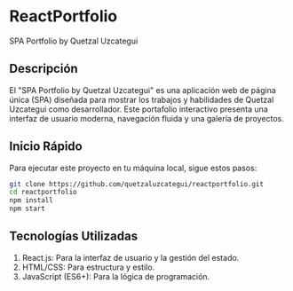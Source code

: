# ReactPortfolio
SPA Portfolio by Quetzal Uzcategui

## Descripción
El "SPA Portfolio by Quetzal Uzcategui" es una aplicación web de página única (SPA) diseñada para mostrar los trabajos y habilidades de Quetzal Uzcategui como desarrollador. Este portafolio interactivo presenta una interfaz de usuario moderna, navegación fluida y una galería de proyectos.

## Inicio Rápido
Para ejecutar este proyecto en tu máquina local, sigue estos pasos:

```bash
git clone https://github.com/quetzaluzcategui/reactportfolio.git
cd reactportfolio
npm install
npm start
```

## Tecnologías Utilizadas
1. React.js: Para la interfaz de usuario y la gestión del estado.
2. HTML/CSS: Para estructura y estilo.
3. JavaScript (ES6+): Para la lógica de programación.